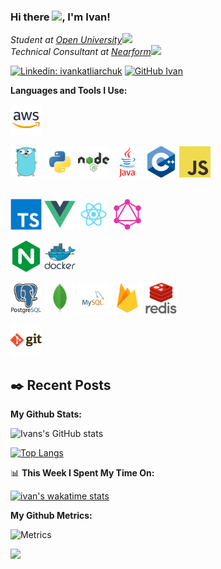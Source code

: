 ### Hi there <img src="https://media.giphy.com/media/hvRJCLFzcasrR4ia7z/giphy.gif" width="25px">, I'm Ivan!

<p><em>Student at  <a href="https://www.open.ac.uk">Open University</a><img src="https://media.giphy.com/media/7JEPMRdfPLfq1sjZUJ/giphy.gif" width="30"></br>Technical Consultant at <a href="https://www.nearform.com">Nearform</a><img src="https://media.giphy.com/media/CTX0ivSQbI78A/giphy.gif" width="30">
</em></p>

[![Linkedin: ivankatliarchuk](https://img.shields.io/badge/-ivankatliarchuk-blue?style=flat-square&logo=Linkedin&logoColor=white&link=https://www.linkedin.com/in/ivankatliarchuk/)](https://www.linkedin.com/in/ivankatliarchuk/)
[![GitHub Ivan](https://img.shields.io/github/followers/ivankatliarchuk?label=follow&style=social)](https://github.com/ivankatliarchuk)


**Languages and Tools I Use:**

<code><img alt="go" width="50" height="50" src="https://raw.githubusercontent.com/github/explore/80688e429a7d4ef2fca1e82350fe8e3517d3494d/topics/aws/aws.png"></code>
<!--  languages -->
<code><img alt="go" width="50" height="50" src="https://raw.githubusercontent.com/devicons/devicon/master/icons/go/go-original.svg"></code>
<code><img width="50" height="50" src="https://raw.githubusercontent.com/github/explore/80688e429a7d4ef2fca1e82350fe8e3517d3494d/topics/python/python.png"></code>
<code><img width="50" height="50" src="https://raw.githubusercontent.com/devicons/devicon/master/icons/nodejs/nodejs-original-wordmark.svg"></code>
<code><img alt="java" width="50" height="50" src="https://raw.githubusercontent.com/devicons/devicon/master/icons/java/java-original-wordmark.svg"/></code>
<code><img width="50" height="50" src="https://raw.githubusercontent.com/github/explore/80688e429a7d4ef2fca1e82350fe8e3517d3494d/topics/cpp/cpp.png"></code>
<code><img width="50" height="50" src="https://raw.githubusercontent.com/github/explore/80688e429a7d4ef2fca1e82350fe8e3517d3494d/topics/javascript/javascript.png"></code>
<!-- frameworks  -->
<code> <img alt="typescript" width="50" height="50" src="https://raw.githubusercontent.com/devicons/devicon/master/icons/typescript/typescript-original.svg"/></code>
<code><img width="50" height="50" src="https://raw.githubusercontent.com/github/explore/80688e429a7d4ef2fca1e82350fe8e3517d3494d/topics/vue/vue.png"></code>
<code><img width="50" height="50" src="https://raw.githubusercontent.com/github/explore/80688e429a7d4ef2fca1e82350fe8e3517d3494d/topics/react/react.png"></code>
<code><img width="50" height="50" src="https://raw.githubusercontent.com/github/explore/5c058a388828bb5fde0bcafd4bc867b5bb3f26f3/topics/graphql/graphql.png"></code>
<!-- infrastructure -->
<code></code>
<code><img alt="nginx" width="50" height="50" src="https://raw.githubusercontent.com/devicons/devicon/master/icons/nginx/nginx-original.svg"/></code>
<code><img alt="docker" width="50" height="50" src="https://raw.githubusercontent.com/devicons/devicon/master/icons/docker/docker-original-wordmark.svg"/></code>
<!--  databases -->
<code><img alt="postgresql" width="50" height="50" src="https://raw.githubusercontent.com/devicons/devicon/master/icons/postgresql/postgresql-original-wordmark.svg"/></code>
<code><img alt="mongodb" width="50" height="50" src="https://raw.githubusercontent.com/devicons/devicon/master/icons/mongodb/mongodb-original.svg"/></code>
<code><img width="50" height="50" src="https://raw.githubusercontent.com/github/explore/80688e429a7d4ef2fca1e82350fe8e3517d3494d/topics/mysql/mysql.png"></code>
<code><img width="50" height="50" src="https://raw.githubusercontent.com/github/explore/80688e429a7d4ef2fca1e82350fe8e3517d3494d/topics/firebase/firebase.png"></code>
<code><img alt="redis" width="50" height="50"  src="https://raw.githubusercontent.com/devicons/devicon/master/icons/redis/redis-original-wordmark.svg"/></code>
<!--  -->
<code><img  width="50" height="50" src="https://raw.githubusercontent.com/github/explore/80688e429a7d4ef2fca1e82350fe8e3517d3494d/topics/git/git.png"></code>

<h2>✒️ Recent Posts</h2>


**My Github Stats:**

![Ivans's GitHub stats](https://github-readme-stats.vercel.app/api?username=ivankatliarchuk&count_private=true&show_icons=true&include_all_commits=true&custom_title=stats)

[![Top Langs](https://github-readme-stats.vercel.app/api/top-langs/?username=ivankatliarchuk&layout=compact)](https://github-readme-stats.vercel.app/api/top-langs/?username=ivankatliachuk)

📊 **This Week I Spent My Time On:**

[![ivan's wakatime stats](https://github-readme-stats.vercel.app/api/wakatime?username=ivankatliarchuk)](https://github-readme-stats.vercel.app/api/wakatime?username=ivankatliarchuk)

**My Github Metrics:**

![Metrics](https://metrics.lecoq.io/ivankatliarchuk?template=classic&repositories=500&base.header=0&activity=1&stars=1&followup=1&gists=1&activity.limit=5&activity.days=14&activity.filter=all&activity.visibility=all&activity.timestamps=false&stars.limit=4&config.timezone=Europe%2FLondon)

![](https://visitor-badge.glitch.me/badge?page_id=ivankatliarchuk.ivankatliarchuk)

<!--END_SECTION:waka-->

<!--
**ivankatliarchuk/ivankatliarchuk** is a ✨ _special_ ✨ repository because its `README.md` (this file) appears on your GitHub profile.

Here are some ideas to get you started:

- 🔭 I’m currently working on ...
- 🌱 I’m currently learning ...
- 👯 I’m looking to collaborate on ...
- 🤔 I’m looking for help with ...
- 💬 Ask me about ...
- 📫 How to reach me: ...
- 😄 Pronouns: ...
- ⚡ Fun fact: ...
-->
